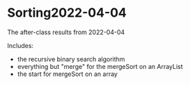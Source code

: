 # Sorting2022-04-04
The after-class results from 2022-04-04

Includes:
- the recursive binary search algorithm
- everything but "merge" for the mergeSort on an ArrayList
- the start for mergeSort on an array

